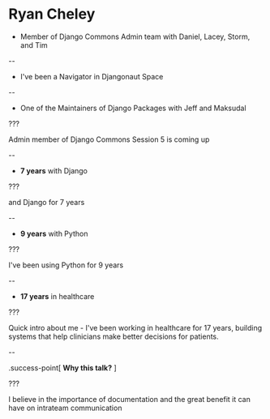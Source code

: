 # Ryan Cheley

* Member of Django Commons Admin team with Daniel, Lacey, Storm, and Tim

--

* I've been a Navigator in Djangonaut Space

--
* One of the Maintainers of Django Packages with Jeff and Maksudal

???

Admin member of Django Commons
Session 5 is coming up

--

- **7 years** with Django

???

 and Django for 7 years

--

- **9 years** with Python

???

I've been using Python for 9 years



--

- **17 years** in healthcare

???

Quick intro about me - I've been working in healthcare for 17 years, building systems that help clinicians make better decisions for patients.


--

.success-point[
**Why this talk?**
]

???

I believe in the importance of documentation and the great benefit it can have on intrateam communication
